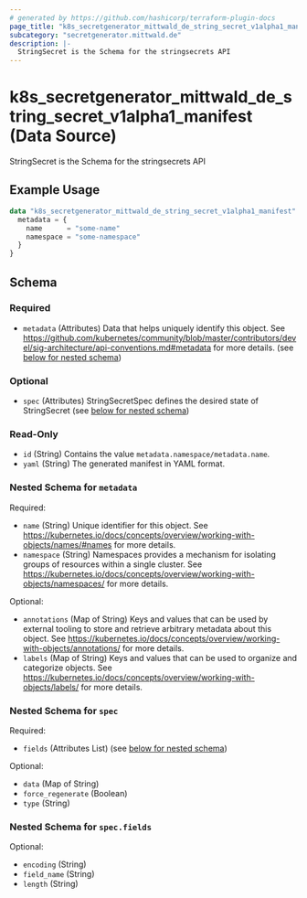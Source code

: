 ```yaml
---
# generated by https://github.com/hashicorp/terraform-plugin-docs
page_title: "k8s_secretgenerator_mittwald_de_string_secret_v1alpha1_manifest Data Source - terraform-provider-k8s"
subcategory: "secretgenerator.mittwald.de"
description: |-
  StringSecret is the Schema for the stringsecrets API
---
```


# k8s_secretgenerator_mittwald_de_string_secret_v1alpha1_manifest (Data Source)

StringSecret is the Schema for the stringsecrets API

## Example Usage

```terraform
data "k8s_secretgenerator_mittwald_de_string_secret_v1alpha1_manifest" "example" {
  metadata = {
    name      = "some-name"
    namespace = "some-namespace"
  }
}
```

<!-- schema generated by tfplugindocs -->
## Schema

### Required

- `metadata` (Attributes) Data that helps uniquely identify this object. See https://github.com/kubernetes/community/blob/master/contributors/devel/sig-architecture/api-conventions.md#metadata for more details. (see [below for nested schema](#nestedatt--metadata))

### Optional

- `spec` (Attributes) StringSecretSpec defines the desired state of StringSecret (see [below for nested schema](#nestedatt--spec))

### Read-Only

- `id` (String) Contains the value `metadata.namespace/metadata.name`.
- `yaml` (String) The generated manifest in YAML format.

<a id="nestedatt--metadata"></a>
### Nested Schema for `metadata`

Required:

- `name` (String) Unique identifier for this object. See https://kubernetes.io/docs/concepts/overview/working-with-objects/names/#names for more details.
- `namespace` (String) Namespaces provides a mechanism for isolating groups of resources within a single cluster. See https://kubernetes.io/docs/concepts/overview/working-with-objects/namespaces/ for more details.

Optional:

- `annotations` (Map of String) Keys and values that can be used by external tooling to store and retrieve arbitrary metadata about this object. See https://kubernetes.io/docs/concepts/overview/working-with-objects/annotations/ for more details.
- `labels` (Map of String) Keys and values that can be used to organize and categorize objects. See https://kubernetes.io/docs/concepts/overview/working-with-objects/labels/ for more details.


<a id="nestedatt--spec"></a>
### Nested Schema for `spec`

Required:

- `fields` (Attributes List) (see [below for nested schema](#nestedatt--spec--fields))

Optional:

- `data` (Map of String)
- `force_regenerate` (Boolean)
- `type` (String)

<a id="nestedatt--spec--fields"></a>
### Nested Schema for `spec.fields`

Optional:

- `encoding` (String)
- `field_name` (String)
- `length` (String)
